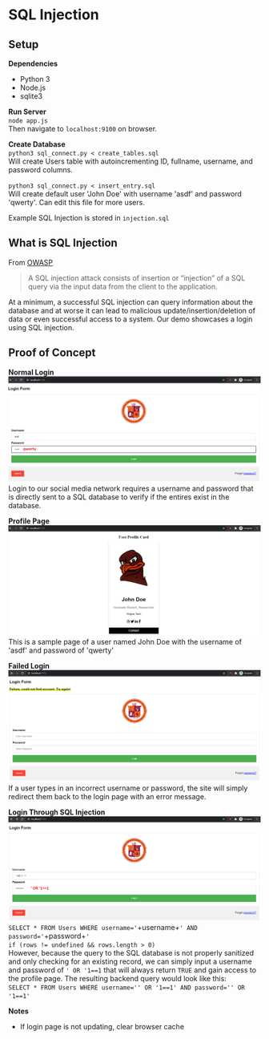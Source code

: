 # SQL Injection

## Setup
**Dependencies**
<ul>
    <li>Python 3</li>
    <li>Node.js</li>
    <li>sqlite3</li>
</ul>

**Run Server**<br>
`node app.js`<br>
Then navigate to `localhost:9100` on browser.

**Create Database**<br>
`python3 sql_connect.py < create_tables.sql`<br>
Will create Users table with autoincrementing ID, fullname, username, and password columns.<br>

`python3 sql_connect.py < insert_entry.sql`<br>
Will create default user 'John Doe' with username 'asdf' and password 'qwerty'. Can edit this file for more users. <br>

Example SQL Injection is stored in `injection.sql`

## What is SQL Injection
From [OWASP](https://owasp.org/www-community/attacks/SQL_Injection)
> A SQL injection attack consists of insertion or “injection” of a SQL query via the input data from the client to the application.

At a minimum, a successful SQL injection can query information about the database and at worse it can lead to malicious update/insertion/deletion of data or even successful access to a system. Our demo showcases a login using SQL injection.

## Proof of Concept

**Normal Login**
![](screenshots/success_normal.png)
Login to our social media network requires a username and password that is directly sent to a SQL database to verify if the entires exist in the database.

**Profile Page**
![](screenshots/profile_page.png)
This is a sample page of a user named John Doe with the username of 'asdf' and password of 'qwerty'

**Failed Login**
![](screenshots/failure.png)
If a user types in an incorrect username or password, the site will simply redirect them back to the login page with an error message.

**Login Through SQL Injection**
![](screenshots/injection.png)
`SELECT * FROM Users WHERE username='`+username+`' AND password='`+password+`'`<br>
`if (rows != undefined && rows.length > 0)` <br>
However, because the query to the SQL database is not properly sanitized and only checking for an existing record, we can simply input a username and password of `' OR '1==1` that will always return `TRUE` and gain access to the profile page. The resulting backend query would look like this:<br>
`SELECT * FROM Users WHERE username='' OR '1==1' AND password='' OR '1==1'`<br>

**Notes**
<ul>
    <li>If login page is not updating, clear browser cache</li>
</ul>